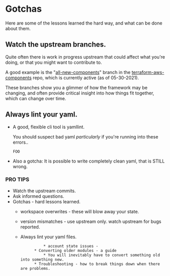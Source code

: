 # Gotchas

Here are some of the lessons learned the hard way, and what can be done about them. 

## Watch the upstream branches.

Quite often there is work in progress upstream that could affect what you're doing, or that you might want to contribute to.  

A good example is the "[all-new-components]()" branch in the [terraform-aws-components]() repo, which is currently active (as of 05-30-2021).

These branches show you a glimmer of how the framework may be changing, and often provide critical insight into how things fit together, which can change over time.


## Always lint your yaml. 

* A good, flexible cli tool is yamllint.

    You should suspect bad yaml *particularly* if you're running into these errors..

    ```
    FOO 
    ```
* Also a gotcha: It is possible to write completely clean yaml, that is STILL wrong.
### PRO TIPS 
* Watch the upstream commits.
* Ask informed questions. 
* Gotchas - hard lessons learned.
    * workspace overwrites - these will blow away your state. 
    * version mismatches - use upstream only.  watch upstream for bugs reported.
    * Always lint your yaml files. 

                    * account state issues - 
                * Converting older modules - a guide
                    * You will inevitably have to convert something old into something new. 
                * Troubleshooting - how to break things down when there are problems. 
